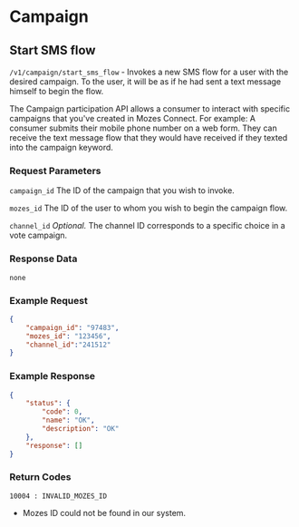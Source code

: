 # Campaign

## Start SMS flow

`/v1/campaign/start_sms_flow` - Invokes a new SMS flow for a user with the desired campaign. To the user, it will be as if he had sent a text message himself to begin the flow.

The Campaign participation API allows a consumer to interact with specific campaigns that you've created in Mozes Connect.
For example: A consumer submits their mobile phone number on a web form. They can receive the text message flow that they would have received if they texted into the campaign keyword.

### Request Parameters

`campaign_id` The ID of the campaign that you wish to invoke.

`mozes_id` The ID of the user to whom you wish to begin the campaign flow.

`channel_id` _Optional._ The channel ID corresponds to a specific choice in a vote campaign.

### Response Data

`none`

### Example Request

```json
{
    "campaign_id": "97483",
    "mozes_id": "123456",
    "channel_id":"241512"
}
```

### Example Response

```json
{
    "status": {
        "code": 0,
        "name": "OK",
        "description": "OK"
    },
    "response": []
}
```

### Return Codes

`10004 : INVALID_MOZES_ID`
* Mozes ID could not be found in our system.

